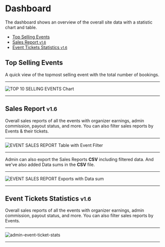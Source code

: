 # Dashboard

The dashboard shows an overview of the overall site data with a statistic chart and table.

- [Top Selling Events](#top-selling-events)
- [Sales Report <small class="v">v1.6</small>](#sales-report)
- [Event Tickets Statistics <small class="v">v1.6</small>](#event-tickets-statistics)


<a name="top-selling-events"></a>
## Top Selling Events

A quick view of the topmost selling event with the total number of bookings.

---

![TOP 10 SELLING EVENTS Chart](https://eventmie-pro-docs.classiebit.com/images/dashboard-top-selling.jpg "TOP 10 SELLING EVENTS Chart")

---


<a name="sales-report"></a>
## Sales Report <small class="v">v1.6</small>

Overall sales reports of all the events with organizer earnings, admin commission, payout status, and more. You can also filter sales reports by Events & their tickets.

---

![EVENT SALES REPORT Table with Event Filter](https://eventmie-pro-docs.classiebit.com/images/admin-new-tickets-filter.jpg "EVENT SALES REPORT Table with Event & Tickets Filter")

---

Admin can also export the Sales Reports **CSV** including filtered data. And we've also added Data sums in the **CSV** file.

---

![EVENT SALES REPORT Exports with Data sum](https://eventmie-pro-docs.classiebit.com/images/admin-sales-reports-csv.jpg "EVENT SALES REPORT Exports with Data sum")

---

<a name="event-tickets-statistics"></a>
## Event Tickets Statistics <small class="v">v1.6</small>

Overall sales reports of all the events with organizer earnings, admin commission, payout status, and more. You can also filter sales reports by Events.

---

![admin-event-ticket-stats](https://eventmie-pro-docs.classiebit.com/images/admin-event-ticket-stats.jpg "admin-event-ticket-stats")

---

